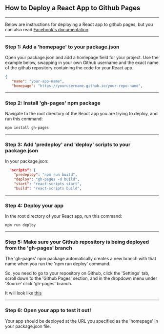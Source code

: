 ## How to Deploy a React App to Github Pages

<hr>

Below are instructions for deploying a React app to github pages, but you can also read [Facebook's documentation](https://facebook.github.io/create-react-app/docs/deployment#github-pages-https-pagesgithubcom).

<hr>

### Step 1: Add a 'homepage' to your package.json

Open your package.json and add a homepage field for your project. Use the example below, swapping in your own Github username and the exact name of the github repository containing the code for your React app.

```json
{
   "name": "your-app-name",
   "homepage": "https://yourusername.github.io/your-repo-name",
```

<hr>

### Step 2: Install 'gh-pages' npm package

Navigate to the root directory of the React app you are trying to deploy, and run this command:

```
npm install gh-pages
```

<hr>

### Step 3: Add 'predeploy' and 'deploy' scripts to your package.json

In your package.json:

```json
  "scripts": {
    "predeploy": "npm run build",
    "deploy": "gh-pages -d build",
    "start": "react-scripts start",
    "build": "react-scripts build",
```

<hr>

### Step 4: Deploy your app

In the root directory of your React app, run this command:

```
npm run deploy
```

<hr>

### Step 5: Make sure your Github repository is being deployed from the 'gh-pages' branch

The 'gh-pages' npm package automatically creates a new branch with that name when you run the 'npm run deploy' command.

So, you need to go to your repository on Github, click the 'Settings' tab, scroll down to the 'Github Pages' section, and in the dropdown menu under 'Source' click 'gh-pages' branch.

It will look like [this](https://i.imgur.com/HUjEr9l.png)

<hr>

### Step 6: Open your app to test it out!

Your app should be deployed at the URL you specified as the 'homepage' in your package.json file.


